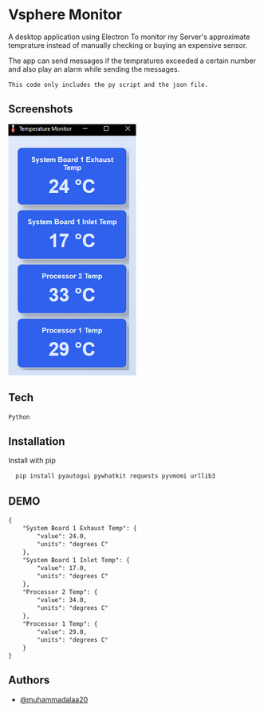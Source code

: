 
# Vsphere Monitor

A desktop application using Electron To monitor my Server's approximate temprature instead of manually checking or buying an expensive sensor.

The app can send messages if the tempratures exceeded a certain number and also play an alarm while sending the messages.

```
This code only includes the py script and the json file.
```

## Screenshots

![App Screenshot](https://raw.githubusercontent.com/muhammadalaa20/Vsphere-Monitor/refs/heads/main/screenshot.png)

## Tech

```
Python
```

## Installation

Install with pip

```bash
  pip install pyautogui pywhatkit requests pyvmomi urllib3
```
    
## DEMO

```
{
    "System Board 1 Exhaust Temp": {
        "value": 24.0,
        "units": "degrees C"
    },
    "System Board 1 Inlet Temp": {
        "value": 17.0,
        "units": "degrees C"
    },
    "Processor 2 Temp": {
        "value": 34.0,
        "units": "degrees C"
    },
    "Processor 1 Temp": {
        "value": 29.0,
        "units": "degrees C"
    }
}
```


## Authors

- [@muhammadalaa20](https://github.com/muhammadalaa20)
